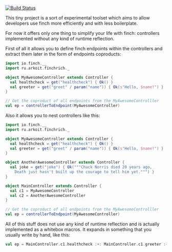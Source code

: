 [![Build Status](https://travis-ci.org/akozhemiakin/finchrich.svg?branch=master)](https://travis-ci.org/akozhemiakin/finchrich)

This tiny project is a sort of experimental toolset which aims to allow 
developers use finch more efficiently and with less boilerplate.

For now it offers only one thing to simplify your life with finch: 
controllers implemented without any kind of runtime reflection.

First of all it allows you to define finch endpoints within the 
controllers and extract them later in the form of endpoints coproducts:

```scala
import io.finch.__
import ru.arkoit.finchrich._

object MyAwesomeController extends Controller {
  val healthcheck = get("healthcheck") { Ok() }
  val greeter = get("greet" / param("name")) { Ok(s"Hello, $name!") }
}

// Get the coproduct of all endpoints from the MyAwesomeControlller
val ep = controllerToEndpoint(MyAwesomeController)
```

Also it allows you to nest controllers like this:

```scala
import io.finch.__
import ru.arkoit.finchrich._

object MyAwesomeController extends Controller {
  val healthcheck = get("healthcheck") { Ok() }
  val greeter = get("greet" / param("name")) { Ok(s"Hello, $name!") }
}

object AnotherAwesomeController extends Controller {
  val joke = get("joke") { Ok("""Chuck Norris died 20 years ago, 
    Death just hasn't built up the courage to tell him yet.""") }
}

object MainController extends Controller {
  val c1 = MyAwesomeController
  val c2 = AnotherAwesomeController
}

// Get the coproduct of all endpoints from the MyAwesomeControlller
val ep = controllerToEndpoint(MyAwesomeController)
```

All of this stuff does not use any kind of runtime reflection and is
actually implemented as a whitebox macros. It expands in something that
you usually write by hand, like this:

```scala
val ep = MainController.c1.healthcheck :+: MainController.c1.greeter :+: MainController.c2.joke
```
